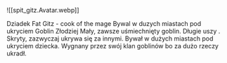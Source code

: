 ![[spit_gitz.Avatar.webp]]

Dziadek Fat Gitz - cook of the mage
Bywal w duzych miastach pod ukryciem
Goblin Złodziej
Mały, zawsze uśmiechnięty goblin.
Długie uszy .
Skryty, zazwyczaj ukrywa się za innymi.
Bywał w dużych miastach pod ukryciem dziecka. Wygnany przez swój klan goblinów bo za dużo rzeczy ukradł.
